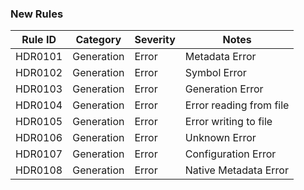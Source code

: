 ### New Rules
Rule ID | Category | Severity | Notes
--------|----------|----------|--------------------
HDR0101 | Generation |   Error  | Metadata Error
HDR0102 | Generation |   Error  | Symbol Error
HDR0103 | Generation |   Error  | Generation Error
HDR0104 | Generation |   Error  | Error reading from file
HDR0105 | Generation |   Error  | Error writing to file
HDR0106 | Generation |   Error  | Unknown Error
HDR0107 | Generation |   Error  | Configuration Error
HDR0108 | Generation |   Error  | Native Metadata Error